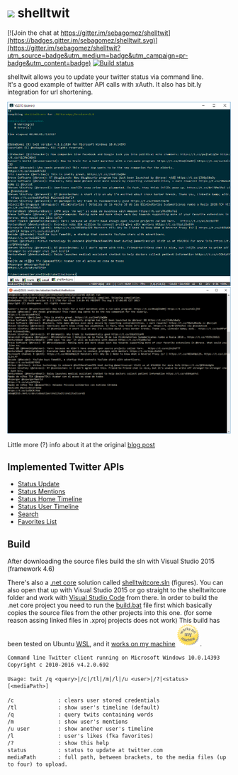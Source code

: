 ![](https://pbs.twimg.com/client_application_images/54927/shelltwit.png)
shelltwit
=========

[![Join the chat at https://gitter.im/sebagomez/shelltwit](https://badges.gitter.im/sebagomez/shelltwit.svg)](https://gitter.im/sebagomez/shelltwit?utm_source=badge&utm_medium=badge&utm_campaign=pr-badge&utm_content=badge)
[![Build status](https://ci.appveyor.com/api/projects/status/1m0mqeskgew1ry4o?svg=true)](https://ci.appveyor.com/project/sebagomez/shelltwit)

shelltwit allows you to update your twitter status via command line.   
It's a good example of twitter API calls with xAuth. It also has bit.ly integration for url shortening.

<img src="res//Windows.PNG" alt="Works on my machine" width="700">
<img src="res//Ubuntu.PNG" alt="Works on my machine" width="700">

Little more (?) info about it at the original [blog post](http://sgomez.blogspot.com/2010/06/introducing-shelltwit.html)

Implemented Twitter APIs
------------------------
- [Status Update](https://dev.twitter.com/rest/reference/post/statuses/update)
- [Status Mentions](https://dev.twitter.com/rest/reference/get/statuses/mentions_timeline)
- [Status Home Timeline](https://dev.twitter.com/rest/reference/get/statuses/home_timeline)
- [Status User Timeline](https://dev.twitter.com/rest/reference/get/statuses/user_timeline)
- [Search](https://dev.twitter.com/rest/public/search)
- [Favorites List](https://dev.twitter.com/rest/reference/get/favorites/list)

Build
-----
After downloading the source files build the sln with Visual Studio 2015 (framework 4.6)

There's also a [.net core](https://www.microsoft.com/net/core#windows) solution called [shelltwitcore.sln](shelltwitcore.sln) (figures). You can also open that up with Visual Studio 2015 or go straight to the shelltwitcore folder and work with [Visual Studio Code](https://code.visualstudio.com/) from there. 
In order to build the .net core project you need to run the [build.bat](./shelltwitcore/build.bat) file first which basically copies the source files from the other projects into this one. (for some reason assing linked files in .xproj projects does not work)
This build has been tested on Ubuntu [WSL](https://en.wikipedia.org/wiki/Windows_Subsystem_for_Linux), and it [works on my machine](https://blog.codinghorror.com/the-works-on-my-machine-certification-program/) <img src="res//works on my machine.png" alt="Works on my machine" height="50">.

```
Command line Twitter client running on Microsoft Windows 10.0.14393
Copyright c 2010-2016 v4.2.0.692

Usage: twit /q <query>|/c|/tl|/m|/l|/u <user>|/?|<status> [<mediaPath>]

/c              : clears user stored credentials
/tl             : show user's timeline (default)
/q              : query twits containing words
/m              : show user's mentions
/u user         : show another user's timeline
/l              : user's likes (fka favorites)
/?              : show this help
status          : status to update at twitter.com
mediaPath       : full path, between brackets, to the media files (up to four) to upload.
```